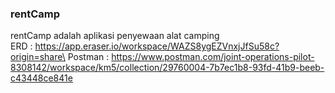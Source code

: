 ### rentCamp
rentCamp adalah aplikasi penyewaan alat camping\
ERD : https://app.eraser.io/workspace/WAZS8ygEZVnxjJfSu58c?origin=share\
Postman : https://www.postman.com/joint-operations-pilot-8308142/workspace/km5/collection/29760004-7b7ec1b8-93fd-41b9-beeb-c43448ce841e

